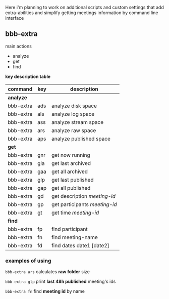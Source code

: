 Here i'm planning to work on additional scripts and custom settings that add
extra-abilities and simplify getting meetings information 
by command line interface

## bbb-extra

main actions
- analyze
- get
- find

**key description table**

command|key|description
--- | --- | ---
**analyze**||
bbb-extra | ads | analyze disk space
bbb-extra | als | analyze log space
bbb-extra | ass | analyze stream space
bbb-extra | ars | analyze raw space
bbb-extra | aps | analyze published space
**get**||
bbb-extra | gnr | get now running
bbb-extra | gla | get last archived
bbb-extra | gaa | get  all archived
bbb-extra | glp | get last published
bbb-extra | gap | get  all published
bbb-extra | gd | get description *meeting-id*
bbb-extra | gp | get participants *meeting-id*
bbb-extra | gt | get time *meeting-id*
**find**||
bbb-extra | fp | find participant
bbb-extra | fn | find meeting-name
bbb-extra | fd | find dates date1 [date2]

### examples of using

`bbb-extra ars`
calculates **raw folder** size

`bbb-extra glp`
print **last 48h published** meeting's ids 

`bbb-extra fn`
find **meeting id** by name

